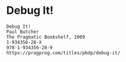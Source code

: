 Debug It!
=========

    Debug It!
    Paul Butcher
    The Pragmatic Bookshelf, 2009
    1-934356-28-X
    978-1-934356-28-9
    https://pragprog.com/titles/pbdp/debug-it/
